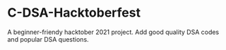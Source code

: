 # C-DSA-Hacktoberfest
A beginner-friendy hacktober 2021 project. Add good quality DSA codes and popular DSA questions. 
